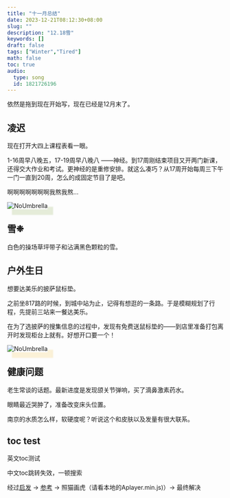 ```yaml
---
title: "十一月总结"
date: 2023-12-21T08:12:30+08:00
slug: ""
description: "12.18雪"
keywords: []
draft: false
tags: ["Winter","Tired"]
math: false
toc: true
audio:
  type: song
  id: 1821726196
---
```


依然是拖到现在开始写，现在已经是12月末了。

## 凌迟

现在打开大四上课程表看一眼。

1-16周早八晚五，17-19周早八晚八 ——神经。到17周刚结束项目又开两门新课，还得交大作业和考试。更神经的是重修安排。就这么凑巧？从17周开始每周三下午一门一直到20周，怎么的成固定节目了是吧。

啊啊啊啊啊啊啊我熬我熬...
<p><img style="box-shadow: 12px 12px 2px 1px rgba(129,164,71,.2);" src="/img/snow.jpg" alt="NoUmbrella">
<br>

## 雪❉

白色的操场草坪带子和沾满黑色颗粒的雪。

## 户外生日

想要达美乐的披萨鼠标垫。

之前坐817路的时候，到城中站为止，记得有想逛的一条路。于是模糊规划了行程，先提前三站来一餐达美乐。

在为了选披萨的搜集信息的过程中，发现有免费送鼠标垫的——到店里准备打包离开时发现柜台上就有。好想开口要一个！
<p><img style="box-shadow: 12px 12px 2px 1px rgba(239,188,62,.2);" src="/img/pizza.jpg" alt="NoUmbrella">
<br>

## 健康问题

老生常谈的话题。最新进度是发现颌关节弹响，买了滴鼻激素药水。

眼睛最近哭肿了，准备改变床头位置。

南京的水质怎么样，软硬度呢？听说这个和皮肤以及发量有很大联系。

## toc test

英文toc测试

中文toc跳转失效，一顿搜索

经过[启发](https://github.com/miiiku/hexo-theme-flexblock/issues/43) -> [参考](https://blog.wangriyu.wang/2018/06-Aplayer.html) -> 照猫画虎（请看本地的Aplayer.min.js)）-> 最终解决










